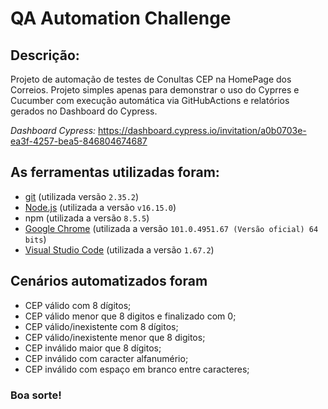 # QA Automation Challenge

## Descrição:

Projeto de automação de testes de Conultas CEP na HomePage dos Correios. Projeto simples apenas para demonstrar o uso do Cyprres e Cucumber com execução automática via GitHubActions e relatórios gerados no Dashboard do Cypress. 

*Dashboard Cypress:* https://dashboard.cypress.io/invitation/a0b0703e-ea3f-4257-bea5-846804674687


## As ferramentas utilizadas foram:
- [git](https://git-scm.com/) (utilizada versão `2.35.2`)
- [Node.js](https://nodejs.org/en/) (utilizada a versão `v16.15.0`)
- npm (utilizada a versão `8.5.5`)
- [Google Chrome](https://www.google.com/intl/pt_br/chrome/) (utilizada a versão `101.0.4951.67 (Versão oficial) 64 bits`)
- [Visual Studio Code](https://code.visualstudio.com/) (utilizada a versão `1.67.2`)


## Cenários automatizados foram
- CEP válido com 8 dígitos;
- CEP válido menor que 8 digitos e finalizado com 0;
- CEP válido/inexistente com 8 dígitos;
- CEP válido/inexistente menor que 8 digitos;
- CEP inválido maior que 8 dígitos;
- CEP inválido com caracter alfanumério;
- CEP inválido com espaço em branco entre caracteres;

### Boa sorte!